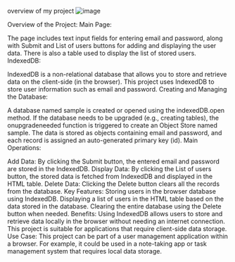 
overview of my project
![image](https://github.com/user-attachments/assets/c281601d-25e5-4e77-ae7e-3eea8f1919dc)




Overview of the Project:
Main Page:

The page includes text input fields for entering email and password, along with Submit and List of users buttons for adding and displaying the user data.
There is also a table used to display the list of stored users.
IndexedDB:

IndexedDB is a non-relational database that allows you to store and retrieve data on the client-side (in the browser).
This project uses IndexedDB to store user information such as email and password.
Creating and Managing the Database:

A database named sample is created or opened using the indexedDB.open method.
If the database needs to be upgraded (e.g., creating tables), the onupgradeneeded function is triggered to create an Object Store named sample.
The data is stored as objects containing email and password, and each record is assigned an auto-generated primary key (id).
Main Operations:

Add Data: By clicking the Submit button, the entered email and password are stored in the IndexedDB.
Display Data: By clicking the List of users button, the stored data is fetched from IndexedDB and displayed in the HTML table.
Delete Data: Clicking the Delete button clears all the records from the database.
Key Features:
Storing users in the browser database using IndexedDB.
Displaying a list of users in the HTML table based on the data stored in the database.
Clearing the entire database using the Delete button when needed.
Benefits:
Using IndexedDB allows users to store and retrieve data locally in the browser without needing an internet connection.
This project is suitable for applications that require client-side data storage.
Use Case:
This project can be part of a user management application within a browser. For example, it could be used in a note-taking app or task management system that requires local data storage.
